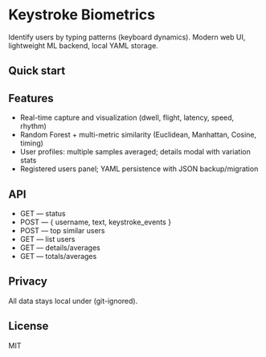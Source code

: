 # Keystroke Biometrics

Identify users by typing patterns (keyboard dynamics). Modern web UI, lightweight ML backend, local YAML storage.

## Quick start


## Features
- Real-time capture and visualization (dwell, flight, latency, speed, rhythm)
- Random Forest + multi-metric similarity (Euclidean, Manhattan, Cosine, timing)
- User profiles: multiple samples averaged; details modal with variation stats
- Registered users panel; YAML persistence with JSON backup/migration

## API
- GET  — status
- POST  — { username, text, keystroke_events }
- POST  — top similar users
- GET  — list users
- GET  — details/averages
- GET  — totals/averages

## Privacy
All data stays local under  (git-ignored).

## License
MIT
